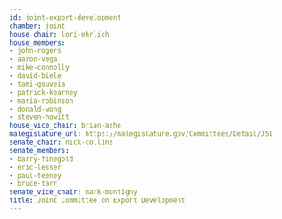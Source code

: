 ```yaml
---
id: joint-export-development
chamber: joint
house_chair: lori-ehrlich
house_members:
- john-rogers
- aaron-vega
- mike-connolly
- david-biele
- tami-gouveia
- patrick-kearney
- maria-robinson
- donald-wong
- steven-howitt
house_vice_chair: brian-ashe
malegislature_url: https://malegislature.gov/Committees/Detail/J51
senate_chair: nick-collins
senate_members:
- barry-finegold
- eric-lesser
- paul-feeney
- bruce-tarr
senate_vice_chair: mark-montigny
title: Joint Committee on Export Development
---
```

